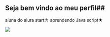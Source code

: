 ## Seja bem vindo ao meu perfil##
aluna do alura start☆
aprendendo Java script★

![](https://play.google.com/store/apps/details?id=com.riffsy.FBMGIFApp) 
